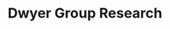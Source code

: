 ---
nav: Research
title: Dwyer Group Research
pagetitle: Dwyer Group Research
layout: dwyer.njk
pagelead: Combining nanoscience, organic biosensors, and computational modeling to solve important problems. Education research and tools to improve undergraduate instruction in chemistry and computational science.
---
